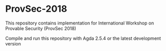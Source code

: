 # ProvSec-2018
This repository contains implementation for International Workshop on Provable Security (ProvSec 2018)

Compile and run this repository with Agda 2.5.4 or the latest development version
